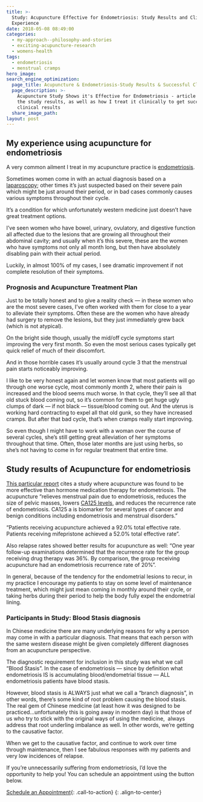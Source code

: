 ```yaml
---
title: >-
  Study: Acupuncture Effective for Endometriosis: Study Results and Clinical
  Experience
date: 2018-05-08 08:49:00
categories:
  - my-approach--philosophy-and-stories
  - exciting-acupuncture-research
  - womens-health
tags:
  - endometriosis
  - menstrual cramps
hero_image:
search_engine_optimization:
  page_title: Acupuncture & Endometriosis-Study Results & Successful Clinical Experience
  page_description: >-
    Acupuncture Study Shows it's Effective for Endometriosis - article includes
    the study results, as well as how I treat it clinically to get successful
    clinical results
  share_image_path:
layout: post
---
```


<div id="attachment_3635"><h2>My experience using acupuncture for endometriosis</h2></div>

A very common ailment I treat in my acupuncture practice is [endometriosis](https://en.wikipedia.org/wiki/Endometriosis).

Sometimes women come in with an actual diagnosis based on a [laparoscopy](https://www.healthline.com/health/endometriosis/laparoscopy-for-endometriosis); other times it’s just suspected based on their severe pain which might be just around their period, or in bad cases commonly causes various symptoms throughout their cycle.

It’s a condition for which unfortunately western medicine just doesn’t have great treatment options.

I’ve seen women who have bowel, urinary, ovulatory, and digestive function all affected due to the lesions that are growing all throughout their abdominal cavity; and usually when it’s this severe, these are the women who have symptoms not only all month long, but then have absolutely disabling pain with their actual period.

Luckily, in almost 100% of my cases, I see dramatic improvement if not complete resolution of their symptoms.

### Prognosis and Acupuncture Treatment Plan

Just to be totally honest and to give a reality check — in these women who are the most severe cases, I’ve often worked with them for close to a year to alleviate their symptoms. Often these are the women who have already had surgery to remove the lesions, but they just immediately grew back (which is not atypical).

On the bright side though, usually the mid/off cycle symptoms start improving the very first month. So even the most serious cases typically get quick relief of much of their discomfort.

And in those horrible cases it’s usually around cycle 3 that the menstrual pain starts noticeably improving.

I like to be very honest again and let women know that most patients will go through one worse cycle, most commonly month 2, where their pain is increased and the blood seems much worse. In that cycle, they’ll see all that old stuck blood coming out, so it’s common for them to get huge ugly clumps of dark — if not black — tissue/blood coming out. And the uterus is working hard contracting to expel all that old gunk, so they have increased cramps. But after that bad cycle, that’s when cramps really start improving.

So even though I might have to work with a woman over the course of several cycles, she’s still getting great alleviation of her symptoms throughout that time. Often, those later months are just using herbs, so she’s not having to come in for regular treatment that entire time.

## Study results of Acupuncture for endometriosis

[This particular report](http://www.healthcmi.com/Acupuncture-Continuing-Education-News/1770-acupuncture-beats-drug-for-endometriosis-relief) cites a study where acupuncture was found to be more effective than hormone medication therapy for endometriosis. The acupuncture “relieves menstrual pain due to endometriosis, reduces the size of pelvic masses, lowers [CA125 levels](https://www.ncbi.nlm.nih.gov/pubmed/15726771), and reduces the recurrence rate of endometriosis. CA125 a is biomarker for several types of cancer and benign conditions including endometriosis and menstrual disorders.”

“Patients receiving acupuncture achieved a 92.0% total effective rate. Patients receiving mifepristone achieved a 52.0% total effective rate”.

Also relapse rates showed better results for acupuncture as well: “One year follow-up examinations determined that the recurrence rate for the group receiving drug therapy was 36%. By comparison, the group receiving acupuncture had an endometriosis recurrence rate of 20%”.

In general, because of the tendency for the endometrial lesions to recur, in my practice I encourage my patients to stay on some level of maintenance treatment, which might just mean coming in monthly around their cycle, or taking herbs during their period to help the body fully expel the endometrial lining.

### Participants in Study: Blood Stasis diagnosis

In Chinese medicine there are many underlying reasons for why a person may come in with a particular diagnosis. That means that each person with the same western disease might be given completely different diagnoses from an acupuncture perspective.

The diagnostic requirement for inclusion in this study was what we call “Blood Stasis”. In the case of endometriosis — since by definition what endometriosis IS is accumulating blood/endometrial tissue — ALL endometriosis patients have blood stasis.

However, blood stasis is ALWAYS just what we call a “branch diagnosis”, in other words, there’s some kind of root problem causing the blood stasis. The real gem of Chinese medicine (at least how it was designed to be practiced…unfortunately this is going away in modern day) is that those of us who try to stick with the original ways of using the medicine,&nbsp; always address that root underling imbalance as well. In other words, we’re getting to the causative factor.

When we get to the causative factor, and continue to work over time through maintenance, then I see fabulous responses with my patients and very low incidences of relapse.

If you’re unnecessarily suffering from endometriosis, I’d love the opportunity to help you! You can schedule an appointment using the button below.

[Schedule an Appointment](/make-an-appointment/){: .call-to-action}
{: .align-to-center}

&nbsp;